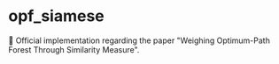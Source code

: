 # opf_siamese
📄 Official implementation regarding the paper "Weighing Optimum-Path Forest Through Similarity Measure". 
